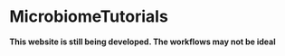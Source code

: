 # MicrobiomeTutorials

**This website is still being developed. The workflows may not be ideal**   
